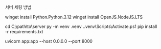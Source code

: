 서버 세팅 방법

winget install Python.Python.3.12
winget install OpenJS.NodeJS.LTS

cd C;\path\to\server
py -m venv .venv
.\.venv\Scripts\Activate.ps1
pip install -r requirements.txt

uvicorn app:app --host 0.0.0.0 --port 8000
